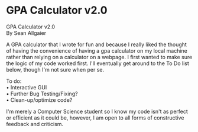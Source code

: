 # GPA Calculator v2.0

GPA Calculator v2.0  
By Sean Allgaier

A GPA calculator that I wrote for fun and because I really liked the thought of having the convenience of having a gpa calculator on my local machine rather than relying on a calculator on a webpage. 
I first wanted to make sure the logic of my code worked first. I'll eventually get around to the To Do list below, though I'm not sure when per se.

To do:  
• Interactive GUI  
• Further Bug Testing/Fixing?  
• Clean-up/optimize code?  

I'm merely a Computer Science student so I know my code isn't as perfect or efficient as it could be, however, I am open to all forms of constructive feedback and criticism.
